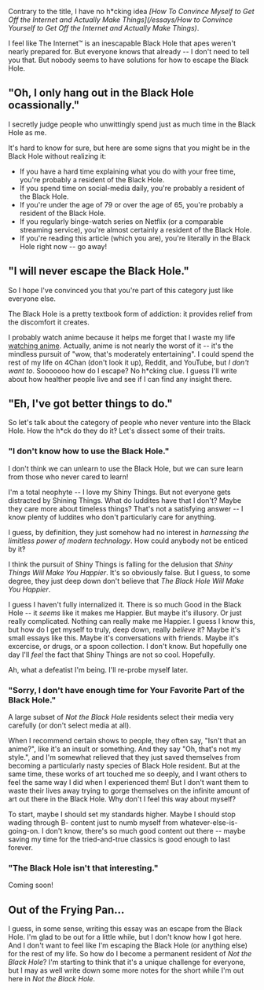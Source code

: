 
Contrary to the title, I have no h*cking idea _[How To Convince Myself to Get Off the Internet and Actually Make Things](/essays/How to Convince Yourself to Get Off the Internet and Actually Make Things)_.

I feel like The Internet™ is an inescapable Black Hole that apes weren't nearly prepared for. But everyone knows that already -- I don't need to tell you that.
But nobody seems to have solutions for how to escape the Black Hole. 


## "Oh, I only hang out in the Black Hole ocassionally."

I secretly judge people who unwittingly spend just as much time in the Black Hole as me.

It's hard to know for sure, but here are some signs that you might be in the Black Hole without realizing it:
- If you have a hard time explaining what you do with your free time, you're probably a resident of the Black Hole.
- If you spend time on social-media daily, you're probably a resident of the Black Hole.
- If you're under the age of 79 or over the age of 65, you're probably a resident of the Black Hole.
- If you regularly binge-watch series on Netflix (or a comparable streaming service), you're almost certainly a resident of the Black Hole.
- If you're reading this article (which you are), you're literally in the Black Hole right now -- go away!


## "I will never escape the Black Hole."

So I hope I've convinced you that you're part of this category just like everyone else.

The Black Hole is a pretty textbook form of addiction: it provides relief from the discomfort it creates.

I probably watch anime because it helps me forget that I waste my life [watching anime](https://www.youtube.com/watch?v=psi5-7YC1g8).
Actually, anime is not nearly the worst of it -- it's the mindless pursuit of "wow, that's moderately entertaining". I could spend the rest of my life on 4Chan (don't look it up), Reddit, and YouTube, but _I don't want to_. Sooooooo how do I escape? No h*cking clue. I guess I'll write about how healther people live and see if I can find any insight there.


## "Eh, I've got better things to do."

So let's talk about the category of people who never venture into the Black Hole. How the h*ck do they do it‽ Let's dissect some of their traits.

### "I don't know how to use the Black Hole."

I don't think we can unlearn to use the Black Hole, but we can sure learn from those who never cared to learn! 

I'm a total neophyte -- I love my Shiny Things. But not everyone gets distracted by Shining Things. What do luddites have that I don't? Maybe they care more about timeless things? That's not a satisfying answer -- I know plenty of luddites who don't particularly care for anything.

I guess, by definition, they just somehow had no interest in _harnessing the limitless power of modern technology_. How could anybody not be enticed by it‽

I think the pursuit of Shiny Things is falling for the delusion that _Shiny Things Will Make You Happier_. It's so obviously false. But I guess, to some degree, they just deep down don't believe that _The Black Hole Will Make You Happier_.

I guess I haven't fully internalized it. There is so much Good in the Black Hole -- it _seems_ like it makes me Happier. But maybe it's illusory. Or just really complicated. Nothing can really make me Happier. I guess I know this, but how do I get myself to truly, deep down, really _believe_ it? Maybe it's small essays like this. Maybe it's conversations with friends. Maybe it's excercise, or drugs, or a spoon collection. I don't know. But hopefully one day I'll _feel_ the fact that Shiny Things are not so cool. Hopefully.

Ah, what a defeatist I'm being. I'll re-probe myself later.

### "Sorry, I don't have enough time for Your Favorite Part of the Black Hole."

A large subset of _Not the Black Hole_ residents select their media very carefully (or don't select media at all).

When I recommend certain shows to people, they often say, "Isn't that an anime?", like it's an insult or something. And they say "Oh, that's not my style.", and I'm somewhat relieved that they just saved themselves from becoming a particularly nasty species of Black Hole resident. But at the same time, these works of art touched me so deeply, and I want others to feel the same way I did when I experienced them! But I don't want them to waste their lives away trying to gorge themselves on the infinite amount of art out there in the Black Hole. Why don't I feel this way about myself?

To start, maybe I should set my standards higher. Maybe I should stop wading through B- content just to numb myself from whatever-else-is-going-on. I don't know, there's so much good content out there -- maybe saving my time for the tried-and-true classics is good enough to last forever.

### "The Black Hole isn't that interesting."

Coming soon!


## Out of the Frying Pan...

I guess, in some sense, writing this essay was an escape from the Black Hole. I'm glad to be out for a little while, but I don't know how I got here. And I don't want to feel like I'm escaping the Black Hole (or anything else) for the rest of my life. So how do I become a permanent resident of _Not the Black Hole_? I'm starting to think that it's a unique challenge for everyone, but I may as well write down some more notes for the short while I'm out here in _Not the Black Hole_.
